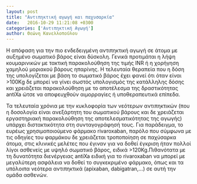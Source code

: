 ```yaml
---
layout: post
title: "Αντιπηκτική αγωγή και παχυσαρκία"
date:   2016-10-29 11:21:08 +0300
categories: ['Αντιπηκτική Αγωγή']
author: Θεώνη Κανελλοπούλου
---
```


Η απόφαση για την πιο ενδεδειγμένη αντιπηκτική αγωγή σε άτομα με αυξημένο σωματικό βάρος είναι δύσκολη. Γενικά προτιμάται η λήψη κουμαρινικών με τακτική παρακολούθηση της τιμής INR ή η χορήγηση χαμηλού μοριακού βάρους ηπαρίνης. Η τελευταία θεραπεία που η δόση της υπολογίζεται με βάση το σωματικό βάρος έχει φανεί ότι όταν είναι \>100Κg δε μπορεί να γίνει σωστός υπολογισμός της κατάλληλης δόσης και χρειάζεται παρακολούθηση με το αποτέλεσμα της δραστικότητας antiXa ώτσε να αποφευχθούν αιμορραγίες ή υποθεραπευτικά επίπεδα.
<!--break-->

Τα τελευταία χρόνια με την κυκλοφορία των νεότερων αντιπηκτικών (που η δοσολογία είναι ανεξάρτητη του σωματικού βάρους και δε χρειάζεται εργαστηριακή παρακολούθηση της αποτελεσματικότητας της αγωγής) υπάρχει διστακτικότητα στη συνταγογράφησή τους. Για παράδειγμα, το ευρέως χρησιμοποιούμενο φάρμακο rivaroxaban, παρόλο που σύμφωνα με τις οδηγίες του φαρμάκου δε χρειάζεται τροποποίηση σε παχύσαρκα άτομα, στις κλινικές μελέτες που έγιναν για να δοθεί έγκριση ήταν πολλοί λίγοι ασθενείς με υψηλό σωματικό βάρος, ειδικά \>120Kg.Πιθανότατα με τη δυνατότητα διενέργειας antiXa ειδική για το rivaroxaban να μπορεί με μεγαλύτερη ασφάλεια να δοθεί το συγκεκριμένο φάρμακο, όπως και τα υπόλοιπα νεότερα αντιπηκτικά (apixaban, dabigatran,...) σε αυτή την ομάδα ασθενών.

